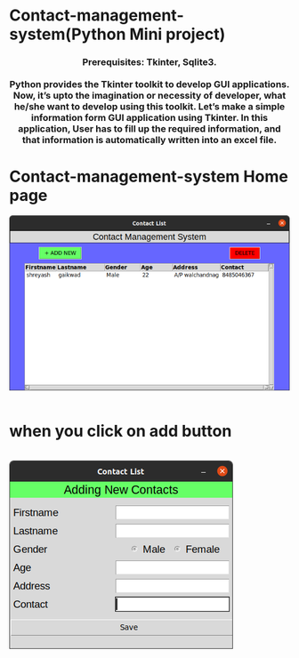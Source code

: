 <h1 align="cemter">Contact-management-system(Python Mini project)</h1>
<h3 align="center">Prerequisites: Tkinter, Sqlite3.<br></br>
Python provides the Tkinter toolkit to develop GUI applications. Now, it’s upto the imagination or necessity of developer, what he/she want to develop using this toolkit. Let’s make a simple information form GUI application using Tkinter. In this application, User has to fill up the required information, and that information is automatically written into an excel file.</h3>

<h1 align="cemter">Contact-management-system Home page</h1>
<img align="center"  src = "images/img1.png"><br><br>
<h1 align="cemter">when you click on add button</h1><br>
<img align="center"  src = "images/img2.png"><br><br>


